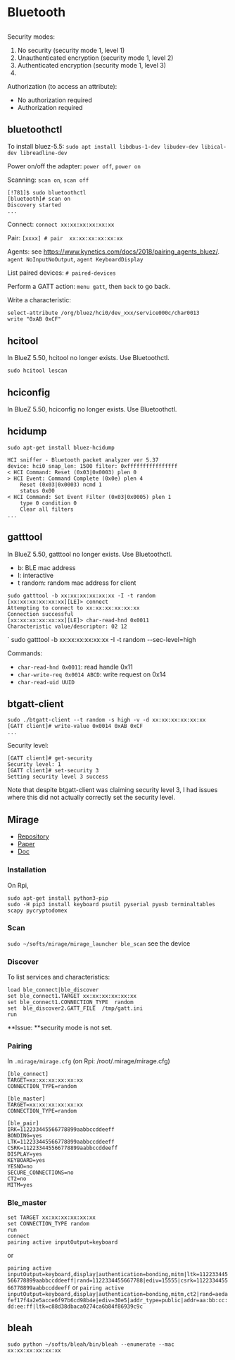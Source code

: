 # Bluetooth

##

Security modes:

1. No security (security mode 1, level 1)
2. Unauthenticated encryption (security mode 1, level 2)
3. Authenticated encryption (security mode 1, level 3)
4. 


Authorization (to access an attribute):

- No authorization required
- Authorization required


## bluetoothctl

To install bluez-5.5: `sudo apt install libdbus-1-dev libudev-dev libical-dev libreadline-dev`

Power on/off the adapter: `power off`, `power on`

Scanning: `scan on`, `scan off`

```
[!781]$ sudo bluetoothctl
[bluetooth]# scan on
Discovery started
...
```

Connect: `connect xx:xx:xx:xx:xx:xx`

Pair: `[xxxx] # pair  xx:xx:xx:xx:xx:xx`

Agents: see https://www.kynetics.com/docs/2018/pairing_agents_bluez/. `agent NoInputNoOutput`, `agent KeyboardDisplay`

List paired devices: `# paired-devices`

Perform a GATT action: `menu gatt`, then `back` to go back.

Write a characteristic:

```
select-attribute /org/bluez/hci0/dev_xxx/service000c/char0013
write "0xAB 0xCF"
```





## hcitool

In BlueZ 5.50, hcitool no longer exists. Use Bluetoothctl.

```
sudo hcitool lescan
```


## hciconfig

In BlueZ 5.50, hciconfig no longer exists. Use Bluetoothctl.

## hcidump

`sudo apt-get install bluez-hcidump`

```
HCI sniffer - Bluetooth packet analyzer ver 5.37
device: hci0 snap_len: 1500 filter: 0xffffffffffffffff
< HCI Command: Reset (0x03|0x0003) plen 0
> HCI Event: Command Complete (0x0e) plen 4
    Reset (0x03|0x0003) ncmd 1
    status 0x00
< HCI Command: Set Event Filter (0x03|0x0005) plen 1
    type 0 condition 0
    Clear all filters
...
```

## gatttool

In BlueZ 5.50, gatttool no longer exists. Use Bluetoothctl.

- b: BLE mac address
- I: interactive
- t random: random mac address for client

```
sudo gatttool -b xx:xx:xx:xx:xx:xx -I -t random
[xx:xx:xx:xx:xx:xx][LE]> connect
Attempting to connect to xx:xx:xx:xx:xx:xx
Connection successful
[xx:xx:xx:xx:xx:xx][LE]> char-read-hnd 0x0011
Characteristic value/descriptor: 02 12 
```

` sudo gatttool -b xx:xx:xx:xx:xx:xx -I -t random --sec-level=high

Commands:

- `char-read-hnd 0x0011`: read handle 0x11
- `char-write-req 0x0014 ABCD`: write request on 0x14
- `char-read-uid UUID`


## btgatt-client

```
sudo ./btgatt-client --t random -s high -v -d xx:xx:xx:xx:xx:xx
[GATT client]# write-value 0x0014 0xAB 0xCF
...
```

Security level:

```
[GATT client]# get-security
Security level: 1
[GATT client]# set-security 3
Setting security level 3 success
```
Note that despite btgatt-client was claiming security level 3, I had issues where this did not actually correctly set the security level.

## Mirage

- [Repository](https://redmine.laas.fr/projects/mirage)
- [Paper](https://www.sstic.org/media/SSTIC2019/SSTIC-actes/mirage_un_framework_offensif_pour_laudit_du_blueto/SSTIC2019-Slides-mirage_un_framework_offensif_pour_laudit_du_bluetooth_low_energy-alata_auriol_roux_cayre_nicomette.pdf)
- [Doc](http://homepages.laas.fr/rcayre/mirage-documentation/index.html)

### Installation

On Rpi,

```
sudo apt-get install python3-pip
sudo -H pip3 install keyboard psutil pyserial pyusb terminaltables scapy pycryptodomex
```

### Scan

`sudo ~/softs/mirage/mirage_launcher ble_scan` see the device

### Discover

To list services and characteristics:

```
load ble_connect|ble_discover
set ble_connect1.TARGET xx:xx:xx:xx:xx:xx
set ble_connect1.CONNECTION_TYPE  random
set  ble_discover2.GATT_FILE  /tmp/gatt.ini
run
```

**Issue: **security mode is not set.

### Pairing

In `.mirage/mirage.cfg` (on Rpi: /root/.mirage/mirage.cfg)

```
[ble_connect]
TARGET=xx:xx:xx:xx:xx:xx
CONNECTION_TYPE=random

[ble_master]
TARGET=xx:xx:xx:xx:xx:xx
CONNECTION_TYPE=random

[ble_pair]
IRK=112233445566778899aabbccddeeff
BONDING=yes
LTK=112233445566778899aabbccddeeff
CSRK=112233445566778899aabbccddeeff
DISPLAY=yes
KEYBOARD=yes
YESNO=no
SECURE_CONNECTIONS=no
CT2=no
MITM=yes
```

### Ble_master

```
set TARGET xx:xx:xx:xx:xx:xx
set CONNECTION_TYPE random
run
connect
pairing active inputOutput=keyboard
```

or

`pairing active inputOutput=keyboard,display|authentication=bonding,mitm|ltk=112233445566778899aabbccddeeff|rand=1122334455667788|ediv=15555|csrk=112233445566778899aabbccddeeff` or `pairing active inputOutput=keyboard,display|authentication=bonding,mitm,ct2|rand=aedafef17f4a2e5acce6f97b6cd98b4e|ediv=30e5|addr_type=public|addr=aa:bb:cc:dd:ee:ff|ltk=c88d38dbaca0274ca6b84f86939c9c`


## bleah

`sudo python ~/softs/bleah/bin/bleah --enumerate --mac xx:xx:xx:xx:xx:xx`
